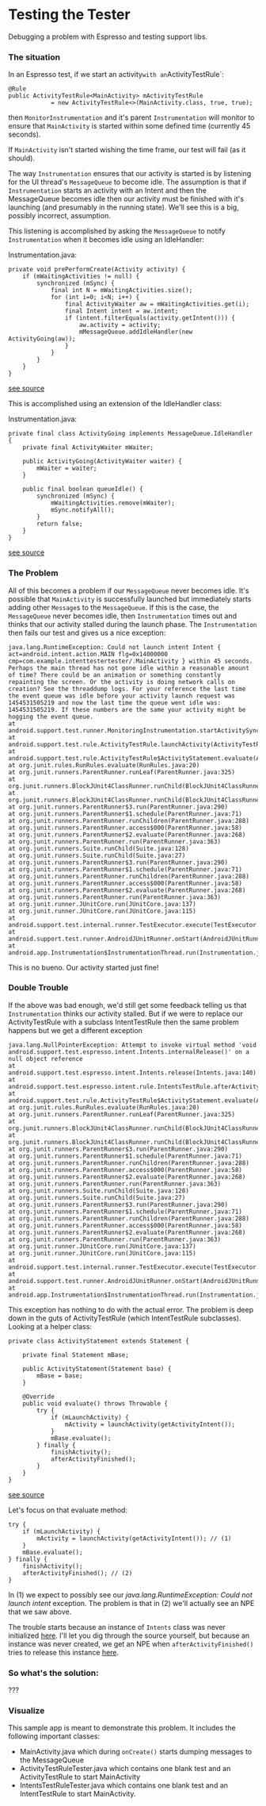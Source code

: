 # Testing the Tester
Debugging a problem with Espresso and testing support libs.

### The situation

In an Espresso test, if we start an activity` with an `ActivityTestRule`:

```
@Rule
public ActivityTestRule<MainActivity> mActivityTestRule 
			= new ActivityTestRule<>(MainActivity.class, true, true);
```

then `MonitorInstrumentation` and it's parent `Instrumentation` will monitor to ensure that `MainActivity` is started within some defined time (currently 45 seconds). 

If `MainActivity` isn't started wishing the time frame, our test will fail (as it should).

The way `Instrumentation` ensures that our activity is started is by listening for the UI thread's `MessageQueue` to become idle. The assumption is that if `Instrumentation` starts an activity with an Intent and then the MessageQueue becomes idle then our activity must be finished with it's launching (and presumably in the running state). We'll see this is a big, possibly incorrect, assumption.

This listening is accomplished by asking the `MessageQueue` to notify `Instrumentation` when it becomes idle using an IdleHandler:

Instrumentation.java:

```
private void prePerformCreate(Activity activity) {
    if (mWaitingActivities != null) {
        synchronized (mSync) {
            final int N = mWaitingActivities.size();
            for (int i=0; i<N; i++) {
                final ActivityWaiter aw = mWaitingActivities.get(i);
                final Intent intent = aw.intent;
                if (intent.filterEquals(activity.getIntent())) {
                    aw.activity = activity;
                    mMessageQueue.addIdleHandler(new ActivityGoing(aw));
                }
            }
        }
    }
}
```
[see source](https://android.googlesource.com/platform/frameworks/base/+/refs/heads/master/core/java/android/app/Instrumentation.java#1070)

This is accomplished using an extension of the IdleHandler class:

Instrumentation.java:

```
private final class ActivityGoing implements MessageQueue.IdleHandler {
    private final ActivityWaiter mWaiter;

    public ActivityGoing(ActivityWaiter waiter) {
        mWaiter = waiter;
    }

    public final boolean queueIdle() {
        synchronized (mSync) {
            mWaitingActivities.remove(mWaiter);
            mSync.notifyAll();
        }
        return false;
    }
}
```
[see source](https://android.googlesource.com/platform/frameworks/base/+/refs/heads/master/core/java/android/app/Instrumentation.java#1925)


### The Problem

All of this becomes a problem if our `MessageQueue` never becomes idle. It's possible that `MainActivity` is successfully launched but immediately starts adding other `Message`s to the `MessageQueue`. If this is the case, the `MessageQueue` never becomes idle, then `Instrumentation` times out and thinks that our activity stalled during the launch phase. The `Instrumentation` then fails our test and gives us a nice exception:


```
java.lang.RuntimeException: Could not launch intent Intent { act=android.intent.action.MAIN flg=0x14000000 cmp=com.example.intenttestertester/.MainActivity } within 45 seconds. Perhaps the main thread has not gone idle within a reasonable amount of time? There could be an animation or something constantly repainting the screen. Or the activity is doing network calls on creation? See the threaddump logs. For your reference the last time the event queue was idle before your activity launch request was 1454531505219 and now the last time the queue went idle was: 1454531505219. If these numbers are the same your activity might be hogging the event queue.
at android.support.test.runner.MonitoringInstrumentation.startActivitySync(MonitoringInstrumentation.java:362)
at android.support.test.rule.ActivityTestRule.launchActivity(ActivityTestRule.java:219)
at android.support.test.rule.ActivityTestRule$ActivityStatement.evaluate(ActivityTestRule.java:255)
at org.junit.rules.RunRules.evaluate(RunRules.java:20)
at org.junit.runners.ParentRunner.runLeaf(ParentRunner.java:325)
at org.junit.runners.BlockJUnit4ClassRunner.runChild(BlockJUnit4ClassRunner.java:78)
at org.junit.runners.BlockJUnit4ClassRunner.runChild(BlockJUnit4ClassRunner.java:57)
at org.junit.runners.ParentRunner$3.run(ParentRunner.java:290)
at org.junit.runners.ParentRunner$1.schedule(ParentRunner.java:71)
at org.junit.runners.ParentRunner.runChildren(ParentRunner.java:288)
at org.junit.runners.ParentRunner.access$000(ParentRunner.java:58)
at org.junit.runners.ParentRunner$2.evaluate(ParentRunner.java:268)
at org.junit.runners.ParentRunner.run(ParentRunner.java:363)
at org.junit.runners.Suite.runChild(Suite.java:128)
at org.junit.runners.Suite.runChild(Suite.java:27)
at org.junit.runners.ParentRunner$3.run(ParentRunner.java:290)
at org.junit.runners.ParentRunner$1.schedule(ParentRunner.java:71)
at org.junit.runners.ParentRunner.runChildren(ParentRunner.java:288)
at org.junit.runners.ParentRunner.access$000(ParentRunner.java:58)
at org.junit.runners.ParentRunner$2.evaluate(ParentRunner.java:268)
at org.junit.runners.ParentRunner.run(ParentRunner.java:363)
at org.junit.runner.JUnitCore.run(JUnitCore.java:137)
at org.junit.runner.JUnitCore.run(JUnitCore.java:115)
at android.support.test.internal.runner.TestExecutor.execute(TestExecutor.java:54)
at android.support.test.runner.AndroidJUnitRunner.onStart(AndroidJUnitRunner.java:240)
at android.app.Instrumentation$InstrumentationThread.run(Instrumentation.java:1879)
```        

This is no bueno. Our activity started just fine!


### Double Trouble

If the above was bad enough, we'd still get some feedback telling us that  `Instrumentation` thinks our activity stalled. But if we were to replace our ActivityTestRule with a subclass IntentTestRule then the same problem happens but we get a different exception


```
java.lang.NullPointerException: Attempt to invoke virtual method 'void android.support.test.espresso.intent.Intents.internalRelease()' on a null object reference
at android.support.test.espresso.intent.Intents.release(Intents.java:140)
at android.support.test.espresso.intent.rule.IntentsTestRule.afterActivityFinished(IntentsTestRule.java:68)
at android.support.test.rule.ActivityTestRule$ActivityStatement.evaluate(ActivityTestRule.java:260)
at org.junit.rules.RunRules.evaluate(RunRules.java:20)
at org.junit.runners.ParentRunner.runLeaf(ParentRunner.java:325)
at org.junit.runners.BlockJUnit4ClassRunner.runChild(BlockJUnit4ClassRunner.java:78)
at org.junit.runners.BlockJUnit4ClassRunner.runChild(BlockJUnit4ClassRunner.java:57)
at org.junit.runners.ParentRunner$3.run(ParentRunner.java:290)
at org.junit.runners.ParentRunner$1.schedule(ParentRunner.java:71)
at org.junit.runners.ParentRunner.runChildren(ParentRunner.java:288)
at org.junit.runners.ParentRunner.access$000(ParentRunner.java:58)
at org.junit.runners.ParentRunner$2.evaluate(ParentRunner.java:268)
at org.junit.runners.ParentRunner.run(ParentRunner.java:363)
at org.junit.runners.Suite.runChild(Suite.java:128)
at org.junit.runners.Suite.runChild(Suite.java:27)
at org.junit.runners.ParentRunner$3.run(ParentRunner.java:290)
at org.junit.runners.ParentRunner$1.schedule(ParentRunner.java:71)
at org.junit.runners.ParentRunner.runChildren(ParentRunner.java:288)
at org.junit.runners.ParentRunner.access$000(ParentRunner.java:58)
at org.junit.runners.ParentRunner$2.evaluate(ParentRunner.java:268)
at org.junit.runners.ParentRunner.run(ParentRunner.java:363)
at org.junit.runner.JUnitCore.run(JUnitCore.java:137)
at org.junit.runner.JUnitCore.run(JUnitCore.java:115)
at android.support.test.internal.runner.TestExecutor.execute(TestExecutor.java:54)
at android.support.test.runner.AndroidJUnitRunner.onStart(AndroidJUnitRunner.java:240)
at android.app.Instrumentation$InstrumentationThread.run(Instrumentation.java:1879)
```

This exception has nothing to do with the actual error. The problem is deep down in the guts of ActivityTestRule (which IntentTestRule subclasses). Looking at a helper class:

```
private class ActivityStatement extends Statement {

    private final Statement mBase;

    public ActivityStatement(Statement base) {
        mBase = base;
    }

    @Override
    public void evaluate() throws Throwable {
        try {
            if (mLaunchActivity) {
                mActivity = launchActivity(getActivityIntent());
            }
            mBase.evaluate();
        } finally {
            finishActivity();
            afterActivityFinished();
        }
    }
}
```
[see source](https://android.googlesource.com/platform/frameworks/testing/+/android-support-test/rules/src/main/java/android/support/test/rule/ActivityTestRule.java#243)


Let's focus on that evaluate method:


```
try {
    if (mLaunchActivity) {
        mActivity = launchActivity(getActivityIntent()); // (1)
    }
    mBase.evaluate();
} finally {
    finishActivity();
    afterActivityFinished(); // (2)
}
```

In (1) we expect to possibly see our *java.lang.RuntimeException: Could not launch intent* exception. The problem is that in (2) we'll actually see an NPE that we saw above.


The trouble starts because an instance of `Intents` class was never initialized [here](https://android.googlesource.com/platform/frameworks/testing/+/android-support-test/espresso/intents/src/main/java/android/support/test/espresso/intent/Intents.java#127). I'll let you dig through the source yourself, but because an instance was never created, we get an NPE when `afterActivityFinished()` tries to release this instance [here](https://android.googlesource.com/platform/frameworks/testing/+/android-support-test/espresso/intents/src/main/java/android/support/test/espresso/intent/Intents.java#139). 

### So what's the solution:
???


### Visualize
This sample app is meant to demonstrate this problem. It includes the following important classes:

* MainActivity.java which during `onCreate()` starts dumping messages to the MessageQueue
* ActivityTestRuleTester.java which contains one blank test and an ActivityTestRule to start MainActivity
* IntentsTestRuleTester.java which contains one blank test and an IntentTestRule to start MainActivity.
